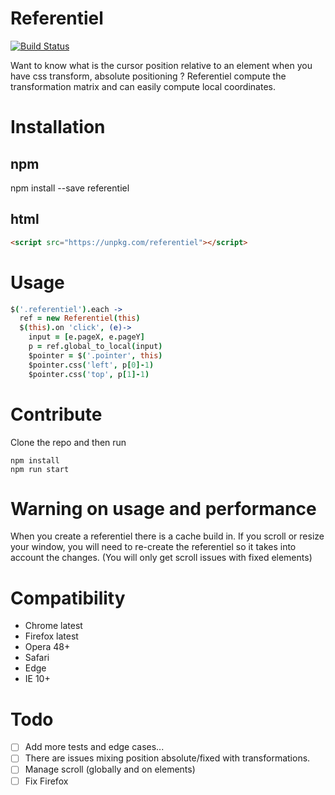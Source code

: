 # Referentiel

[![Build Status](https://travis-ci.org/ombr/referentiel.svg?branch=master)](https://travis-ci.org/ombr/referentiel)

Want to know what is the cursor position relative to an element when you have
css transform, absolute positioning ? Referentiel compute the transformation
matrix and can easily compute local coordinates.

# Installation

## npm

npm install --save referentiel

## html

```html
<script src="https://unpkg.com/referentiel"></script>
```

# Usage

```coffee
$('.referentiel').each ->
  ref = new Referentiel(this)
  $(this).on 'click', (e)->
    input = [e.pageX, e.pageY]
    p = ref.global_to_local(input)
    $pointer = $('.pointer', this)
    $pointer.css('left', p[0]-1)
    $pointer.css('top', p[1]-1)
```

# Contribute

Clone the repo and then run

```
npm install
npm run start
```

# Warning on usage and performance

When you create a referentiel there is a cache build in. If you scroll or resize
your window, you will need to re-create the referentiel so it takes into account
the changes. (You will only get scroll issues with fixed elements)

# Compatibility

- Chrome latest
- Firefox latest
- Opera 48+
- Safari
- Edge
- IE 10+

# Todo

- [ ] Add more tests and edge cases...
- [ ] There are issues mixing position absolute/fixed with transformations.
- [ ] Manage scroll (globally and on elements)
- [ ] Fix Firefox

